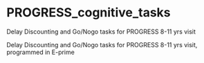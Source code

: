 # PROGRESS_cognitive_tasks
Delay Discounting and Go/Nogo tasks for PROGRESS 8-11 yrs visit

Delay Discounting and Go/Nogo tasks for PROGRESS 8-11 yrs visit, programmed in E-prime
